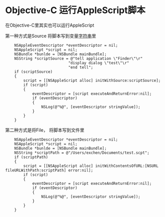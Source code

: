 # Objective-C 运行AppleScript脚本

 

在Objective-C里其实也可以运行AppleScript

第一种方式是Source 将脚本写到变量[字符串](https://so.csdn.net/so/search?q=%E5%AD%97%E7%AC%A6%E4%B8%B2&spm=1001.2101.3001.7020)里

```objc
    NSAppleEventDescriptor *eventDescriptor = nil;
    NSAppleScript *script = nil;
    NSBundle *bunlde = [NSBundle mainBundle];
    NSString *scriptSource = @"tell application \"Finder\"\r"
                            "display dialog \"test\"\r"
                            "end tell";
    if (scriptSource)
    {
        script = [[NSAppleScript alloc] initWithSource:scriptSource];
        if (script)
        {
            eventDescriptor = [script executeAndReturnError:nil];
            if (eventDescriptor)
            {
                NSLog(@"%@", [eventDescriptor stringValue]);
            }
        }
    }
```

  
第二种方式是将File， 将脚本写到文件里

```objc
    NSAppleEventDescriptor *eventDescriptor = nil;
    NSAppleScript *script = nil;
    NSBundle *bunlde = [NSBundle mainBundle];
    NSString *scriptPath = @"/Users/exchen/Documents/test.scpt";
    if (scriptPath)
    {
        script = [[NSAppleScript alloc] initWithContentsOfURL:[NSURL fileURLWithPath:scriptPath] error:nil];
        if (script)
        {
            eventDescriptor = [script executeAndReturnError:nil];
            if (eventDescriptor)
            {
                NSLog(@"%@", [eventDescriptor stringValue]);
            }
        }
    }
```